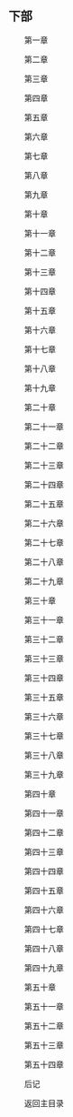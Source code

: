 ## 下部

&emsp;&emsp;第一章

&emsp;&emsp;第二章

&emsp;&emsp;第三章

&emsp;&emsp;第四章

&emsp;&emsp;第五章

&emsp;&emsp;第六章

&emsp;&emsp;第七章

&emsp;&emsp;第八章

&emsp;&emsp;第九章

&emsp;&emsp;第十章

&emsp;&emsp;第十一章

&emsp;&emsp;第十二章

&emsp;&emsp;第十三章

&emsp;&emsp;第十四章

&emsp;&emsp;第十五章

&emsp;&emsp;第十六章

&emsp;&emsp;第十七章

&emsp;&emsp;第十八章

&emsp;&emsp;第十九章

&emsp;&emsp;第二十章

&emsp;&emsp;第二十一章

&emsp;&emsp;第二十二章

&emsp;&emsp;第二十三章

&emsp;&emsp;第二十四章

&emsp;&emsp;第二十五章

&emsp;&emsp;第二十六章

&emsp;&emsp;第二十七章

&emsp;&emsp;第二十八章

&emsp;&emsp;第二十九章

&emsp;&emsp;第三十章

&emsp;&emsp;第三十一章

&emsp;&emsp;第三十二章

&emsp;&emsp;第三十三章

&emsp;&emsp;第三十四章

&emsp;&emsp;第三十五章

&emsp;&emsp;第三十六章

&emsp;&emsp;第三十七章

&emsp;&emsp;第三十八章

&emsp;&emsp;第三十九章

&emsp;&emsp;第四十章

&emsp;&emsp;第四十一章

&emsp;&emsp;第四十二章

&emsp;&emsp;第四十三章

&emsp;&emsp;第四十四章

&emsp;&emsp;第四十五章

&emsp;&emsp;第四十六章

&emsp;&emsp;第四十七章

&emsp;&emsp;第四十八章

&emsp;&emsp;第四十九章

&emsp;&emsp;第五十章

&emsp;&emsp;第五十一章

&emsp;&emsp;第五十二章

&emsp;&emsp;第五十三章

&emsp;&emsp;第五十四章

&emsp;&emsp;后记

&emsp;&emsp;返回主目录